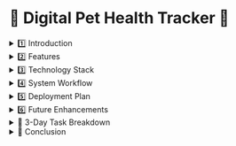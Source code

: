 # 🐶 Digital Pet Health Tracker 🐾

<details>
<summary>1️⃣ Introduction</summary>

### Problem Statement  
Pet owners often forget important vet visits, vaccinations, and medication schedules, leading to health risks for their pets.

### Solution  
The **Digital Pet Health Tracker** is a web application that helps pet owners efficiently track and manage their pet’s health.  
It provides reminders for vaccinations, vet visits, medication schedules, daily walks, and feeding times, while allowing users to upload and manage medical records.
</details>

<details>
<summary>2️⃣ Features</summary>

### ✅ Core Features
- **Pet Profile Management**: Add and edit pet details (name, breed, age, medical history).
- **Health Reminders**: Set and receive notifications for vaccinations, vet visits, and medications.
- **Daily Walk Reminders**: Set a fixed time for daily walks and receive alerts.
- **Food Time Reminders**: Schedule regular meal times and get notifications.
- **Medical Document Upload**: Store and access prescriptions, vet reports, and other documents.
- **Authentication**: Secure login via JWT and Google OAuth.
- **User Dashboard**: View upcoming appointments and pet health history.

### 🎯 Bonus Feature
- **AI Health Tips**: Generate personalized health recommendations based on the pet’s breed and age.
</details>

<details>
<summary>3️⃣ Technology Stack</summary>

### Frontend (React)
- React.js  
- Tailwind CSS  
- Axios  
- React Router

### Backend (Node.js + Express)
- Express.js  
- MongoDB  
- JWT & Google OAuth  
- Nodemailer
</details>

<details>
<summary>4️⃣ System Workflow</summary>

- **User Registration & Login**: Sign up using email/password or Google OAuth.
- **Pet Profile Management**: Add pet details (name, age, breed, health history).
- **Setting Reminders**: Schedule vaccinations, vet visits, medications, food times, and daily walks.
- **Document Upload**: Upload medical records for future reference.
- **Notifications & Alerts**: Email or in-app reminders before scheduled events.
- **AI Health Tips**: Suggest health tips based on pet breed and age.
</details>

<details>
<summary>5️⃣ Deployment Plan</summary>

- **Frontend**: Deploy React app on Vercel/Netlify.  
- **Backend**: Deploy Node.js + MongoDB on Render/Heroku.  
- **Database**: Use MongoDB Atlas for cloud storage.
</details>

<details>
<summary>6️⃣ Future Enhancements</summary>

- Multi-Pet Support  
- Mobile App Development  
- Community Forum
</details>

<details>
<summary>📅 3-Day Task Breakdown</summary>

**Day 1: Low-Fidelity Wireframe Design**  
- Create basic wireframes for core screens.  
- Focus on layout, navigation, and user flow.

**Day 2: High-Fidelity Figma Design**  
- Design detailed UI components and screens.  
- Add buttons, icons, layout with visual consistency.

**Day 3: GitHub Repository & Version Control**  
- Create GitHub repository.  
- Set up README.md, .gitignore, and structure.  
- Upload Figma design and assets.
</details>

<details>
<summary>📌 Conclusion</summary>

The **Digital Pet Health Tracker** provides pet owners with an intuitive way to manage their pets' health and never miss an important vet visit, vaccination, daily walk, or feeding time.  

This project effectively applies CRUD operations, authentication, API handling, and cloud deployment, making it a strong capstone project.

**– Deva Harsheni .S**
</details>
